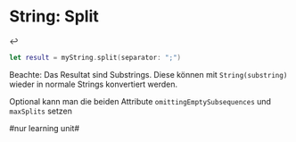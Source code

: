# String: Split
↩️

```swift
let result = myString.split(separator: ";")
```

Beachte: Das Resultat sind Substrings. Diese können mit `String(substring)` wieder in normale Strings konvertiert werden.

Optional kann man die beiden Attribute `omittingEmptySubsequences` und `maxSplits` setzen



#nur learning unit#